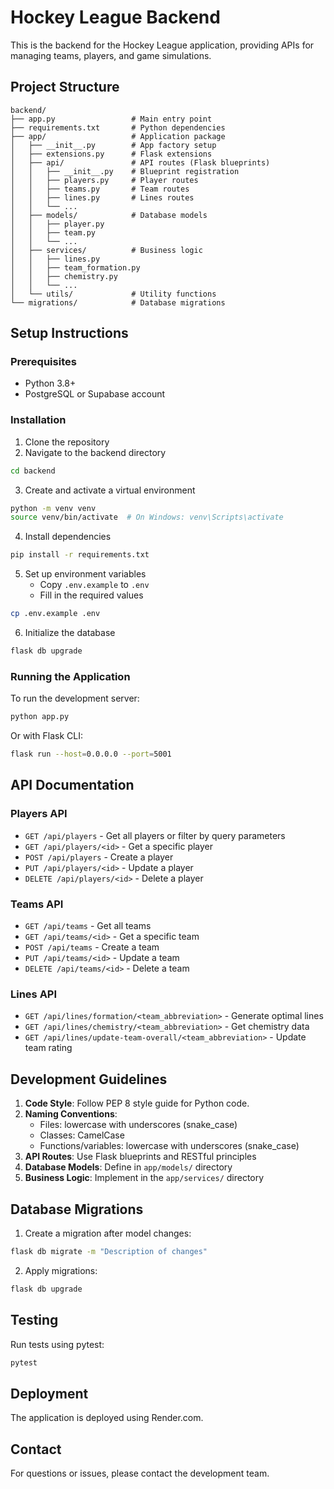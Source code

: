 # Hockey League Backend

This is the backend for the Hockey League application, providing APIs for managing teams, players, and game simulations.

## Project Structure

```
backend/
├── app.py                 # Main entry point
├── requirements.txt       # Python dependencies
├── app/                   # Application package
│   ├── __init__.py        # App factory setup
│   ├── extensions.py      # Flask extensions
│   ├── api/               # API routes (Flask blueprints)
│   │   ├── __init__.py    # Blueprint registration
│   │   ├── players.py     # Player routes
│   │   ├── teams.py       # Team routes
│   │   ├── lines.py       # Lines routes
│   │   └── ...
│   ├── models/            # Database models
│   │   ├── player.py
│   │   ├── team.py
│   │   └── ...
│   ├── services/          # Business logic
│   │   ├── lines.py
│   │   ├── team_formation.py
│   │   ├── chemistry.py
│   │   └── ...
│   └── utils/             # Utility functions
└── migrations/            # Database migrations
```

## Setup Instructions

### Prerequisites

- Python 3.8+
- PostgreSQL or Supabase account

### Installation

1. Clone the repository
2. Navigate to the backend directory

```bash
cd backend
```

3. Create and activate a virtual environment

```bash
python -m venv venv
source venv/bin/activate  # On Windows: venv\Scripts\activate
```

4. Install dependencies

```bash
pip install -r requirements.txt
```

5. Set up environment variables
   - Copy `.env.example` to `.env`
   - Fill in the required values

```bash
cp .env.example .env
```

6. Initialize the database

```bash
flask db upgrade
```

### Running the Application

To run the development server:

```bash
python app.py
```

Or with Flask CLI:

```bash
flask run --host=0.0.0.0 --port=5001
```

## API Documentation

### Players API

- `GET /api/players` - Get all players or filter by query parameters
- `GET /api/players/<id>` - Get a specific player
- `POST /api/players` - Create a player
- `PUT /api/players/<id>` - Update a player
- `DELETE /api/players/<id>` - Delete a player

### Teams API

- `GET /api/teams` - Get all teams
- `GET /api/teams/<id>` - Get a specific team
- `POST /api/teams` - Create a team
- `PUT /api/teams/<id>` - Update a team
- `DELETE /api/teams/<id>` - Delete a team

### Lines API

- `GET /api/lines/formation/<team_abbreviation>` - Generate optimal lines
- `GET /api/lines/chemistry/<team_abbreviation>` - Get chemistry data
- `GET /api/lines/update-team-overall/<team_abbreviation>` - Update team rating

## Development Guidelines

1. **Code Style**: Follow PEP 8 style guide for Python code.
2. **Naming Conventions**: 
   - Files: lowercase with underscores (snake_case)
   - Classes: CamelCase
   - Functions/variables: lowercase with underscores (snake_case)
3. **API Routes**: Use Flask blueprints and RESTful principles
4. **Database Models**: Define in `app/models/` directory
5. **Business Logic**: Implement in the `app/services/` directory

## Database Migrations

1. Create a migration after model changes:

```bash
flask db migrate -m "Description of changes"
```

2. Apply migrations:

```bash
flask db upgrade
```

## Testing

Run tests using pytest:

```bash
pytest
```

## Deployment

The application is deployed using Render.com.

## Contact

For questions or issues, please contact the development team. 